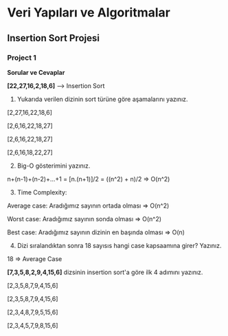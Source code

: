 # Veri Yapıları ve Algoritmalar

## Insertion Sort Projesi

### Project 1


**Sorular ve Cevaplar**

**[22,27,16,2,18,6]** --> Insertion Sort

1. Yukarıda verilen dizinin sort türüne göre aşamalarını yazınız.

[2,27,16,22,18,6]

[2,6,16,22,18,27]

[2,6,16,22,18,27]

[2,6,16,18,22,27]

2. Big-O gösterimini yazınız.

n+(n-1)+(n-2)+...+1 = [n.(n+1)]/2 = ((n^2) + n)/2 => O(n^2)

3. Time Complexity:

Average case: Aradığımız sayının ortada olması => O(n^2)

Worst case: Aradığımız sayının sonda olması => O(n^2)

Best case: Aradığımız sayının dizinin en başında olması => O(n)

4. Dizi sıralandıktan sonra 18 sayısıs hangi case kapsaamına girer? Yazınız.

18 => Average Case

**[7,3,5,8,2,9,4,15,6]** dizsinin insertion sort'a göre ilk 4 adımını yazınız.

[2,3,5,8,7,9,4,15,6]

[2,3,5,8,7,9,4,15,6]

[2,3,4,8,7,9,5,15,6]

[2,3,4,5,7,9,8,15,6]